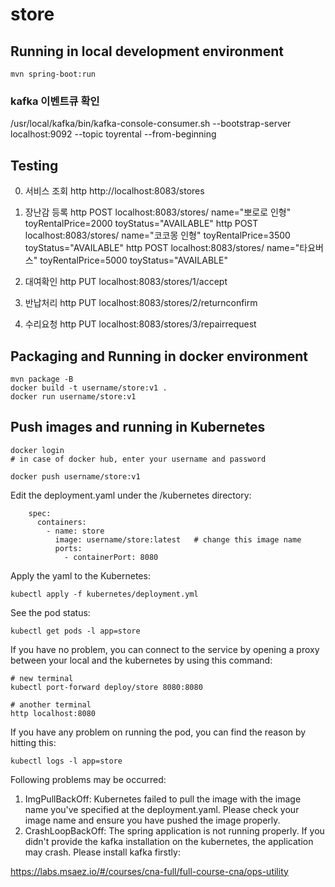 # store

## Running in local development environment

```
mvn spring-boot:run
```

### kafka 이벤트큐 확인
/usr/local/kafka/bin/kafka-console-consumer.sh --bootstrap-server localhost:9092 --topic toyrental --from-beginning

## Testing

0. 서비스 조회
http http://localhost:8083/stores

1. 장난감 등록
http POST localhost:8083/stores/ name="뽀로로 인형" toyRentalPrice=2000 toyStatus="AVAILABLE"
http POST localhost:8083/stores/ name="코코몽 인형" toyRentalPrice=3500 toyStatus="AVAILABLE"
http POST localhost:8083/stores/ name="타요버스" toyRentalPrice=5000 toyStatus="AVAILABLE"

2. 대여확인
http PUT localhost:8083/stores/1/accept

3. 반납처리
http PUT localhost:8083/stores/2/returnconfirm

4. 수리요청
http PUT localhost:8083/stores/3/repairrequest




## Packaging and Running in docker environment

```
mvn package -B
docker build -t username/store:v1 .
docker run username/store:v1
```

## Push images and running in Kubernetes

```
docker login 
# in case of docker hub, enter your username and password

docker push username/store:v1
```

Edit the deployment.yaml under the /kubernetes directory:
```
    spec:
      containers:
        - name: store
          image: username/store:latest   # change this image name
          ports:
            - containerPort: 8080

```

Apply the yaml to the Kubernetes:
```
kubectl apply -f kubernetes/deployment.yml
```

See the pod status:
```
kubectl get pods -l app=store
```

If you have no problem, you can connect to the service by opening a proxy between your local and the kubernetes by using this command:
```
# new terminal
kubectl port-forward deploy/store 8080:8080

# another terminal
http localhost:8080
```

If you have any problem on running the pod, you can find the reason by hitting this:
```
kubectl logs -l app=store
```

Following problems may be occurred:

1. ImgPullBackOff:  Kubernetes failed to pull the image with the image name you've specified at the deployment.yaml. Please check your image name and ensure you have pushed the image properly.
1. CrashLoopBackOff: The spring application is not running properly. If you didn't provide the kafka installation on the kubernetes, the application may crash. Please install kafka firstly:

https://labs.msaez.io/#/courses/cna-full/full-course-cna/ops-utility

